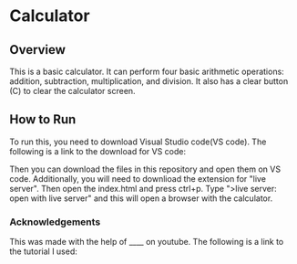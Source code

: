 # Calculator

## Overview

This is a basic calculator. It can perform four basic arithmetic operations: addition, subtraction, multiplication, and division. It also has a clear button (C) to clear the calculator screen. 

## How to Run

To run this, you need to download Visual Studio code(VS code). The following is a link to the download for VS code: 

Then you can download the files in this repository and open them on VS code. Additionally, you will need to downlioad the extension for "live server". Then open the index.html and press ctrl+p. Type ">live server: open with live server" and this will open a browser with the calculator. 

### Acknowledgements

This was made with the help of ____ on youtube. The following is a link to the tutorial I used: 